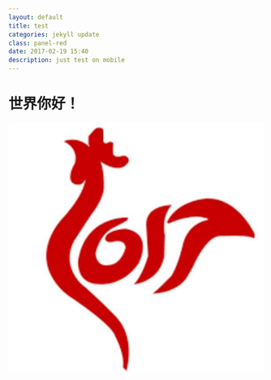 ```yaml
---
layout: default
title: test
categories: jekyll update
class: panel-red
date: 2017-02-19 15:40
description: just test on mobile
---
```




# 世界你好！

![我的2O1](_posts/test.png) 
    
